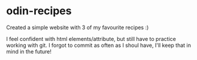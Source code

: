 # odin-recipes

Created a simple website with 3 of my favourite recipes :) 

I feel confident with html elements/attribute, but still have to practice working with git. 
I forgot to commit as often as I shoul have, I'll keep that in mind in the future!
